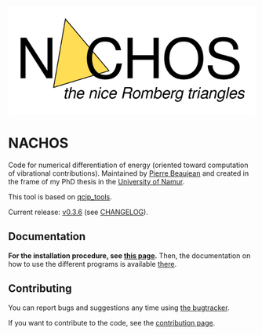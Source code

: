 ![NACHOS](./docs/images/nachos_logo.svg)

# NACHOS

Code for numerical differentiation of energy (oriented toward computation of vibrational contributions).
Maintained by [Pierre Beaujean](https://pierrebeaujean.net) and created in the frame of my PhD thesis in the [University of Namur](https://www.unamur.be).

This tool is based on [qcip_tools](https://github.com/pierre-24/qcip_tools/).


Current release: [v0.3.6](https://github.com/pierre-24/nachos/releases/tag/v0.3.6) (see [CHANGELOG](./CHANGELOG.md)).

## Documentation

**For the installation procedure, see [this page](https://pierre-24.github.io/nachos/install.html).**
Then, the documentation on how to use the different programs is available [there](https://pierre-24.github.io/nachos/use.html).


## Contributing

You can report bugs and suggestions any time using [the bugtracker](https://github.com/pierre-24/nachos/issues).

If you want to contribute to the code, see the [contribution page](https://pierre-24.github.io/nachos/contributing.html).
